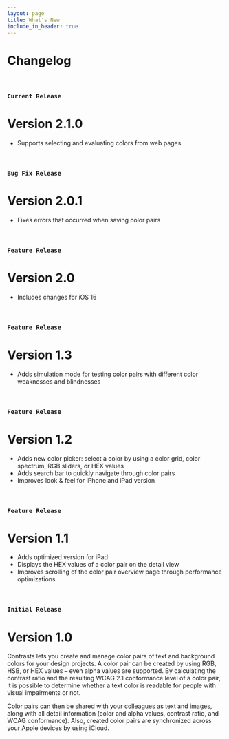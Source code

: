 ```yaml
---
layout: page
title: What's New
include_in_header: true
---
```


# Changelog
<br>

### `Current Release`
# **Version 2.1.0**
* Supports selecting and evaluating colors from web pages

<br>

### `Bug Fix Release`
# **Version 2.0.1**
* Fixes errors that occurred when saving color pairs

<br>

### `Feature Release`
# **Version 2.0**
* Includes changes for iOS 16

<br>

### `Feature Release`
# **Version 1.3**
* Adds simulation mode for testing color pairs with different color weaknesses and blindnesses

<br>

### `Feature Release`
# **Version 1.2**
* Adds new color picker: select a color by using a color grid, color spectrum, RGB sliders, or HEX values
* Adds search bar to quickly navigate through color pairs
* Improves look & feel for iPhone and iPad version

<br>

### `Feature Release`
# **Version 1.1**
* Adds optimized version for iPad
* Displays the HEX values of a color pair on the detail view
* Improves scrolling of the color pair overview page through performance optimizations

<br>

### `Initial Release`
# **Version 1.0**
Contrasts lets you create and manage color pairs of text and background colors for your design projects. A color pair can be created by using RGB, HSB, or HEX values – even alpha values are supported. By calculating the contrast ratio and the resulting WCAG 2.1 conformance level of a color pair, it is possible to determine whether a text color is readable for people with visual impairments or not.

Color pairs can then be shared with your colleagues as text and images, along with all detail information (color and alpha values, contrast ratio, and WCAG conformance). Also, created color pairs are synchronized across your Apple devices by using iCloud.

<br>

